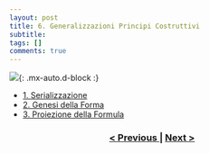 ```yaml
---
layout: post
title: 6. Generalizzazioni Principi Costruttivi
subtitle:
tags: []
comments: true
---
```


![](https://velitch.github.io/velitch/assets/img/learn/il_paradigma_di_stockhausen/fig13.png){: .mx-auto.d-block :}

- [1. Serializzazione](https://velitch.github.io/velitch/2021-11-02-06_01_serializzazione/)
- [2. Genesi della Forma](https://velitch.github.io/velitch/2021-11-02-06_02_genesi_della_forma/)
- [3. Proiezione della Formula](https://velitch.github.io/velitch/2021-11-02-06_03_proiezione_della_formula/)

<h3 style="text-align:center">
<a href="https://velitch.github.io/velitch/2021-11-02-05_05_processo/">< Previous </a>
|
<a href="https://velitch.github.io/velitch/2021-11-02-06_01_serializzazione/">Next ></a>
</h3>
